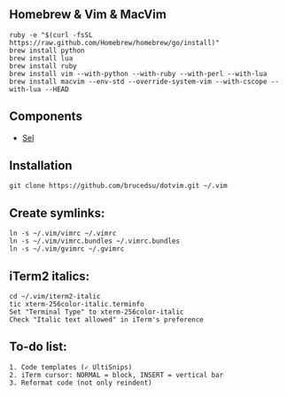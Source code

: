 ## Homebrew & Vim & MacVim

    ruby -e "$(curl -fsSL https://raw.github.com/Homebrew/homebrew/go/install)"
    brew install python
    brew install lua
    brew install ruby
    brew install vim --with-python --with-ruby --with-perl --with-lua
    brew install macvim --env-std --override-system-vim --with-cscope --with-lua --HEAD

## Components

* [Sel](https://pqrs.org/macosx/keyremap4macbook/seil.html "Seil")

## Installation

    git clone https://github.com/brucedsu/dotvim.git ~/.vim

## Create symlinks:

    ln -s ~/.vim/vimrc ~/.vimrc
    ln -s ~/.vim/vimrc.bundles ~/.vimrc.bundles
    ln -s ~/.vim/gvimrc ~/.gvimrc

## iTerm2 italics:

    cd ~/.vim/iterm2-italic
    tic xterm-256color-italic.terminfo
    Set "Terminal Type" to xterm-256color-italic
    Check "Italic text allowed" in iTerm's preference

## To-do list:

    1. Code templates (✓ UltiSnips)
    2. iTerm cursor: NORMAL = block, INSERT = vertical bar
    3. Reformat code (not only reindent)
